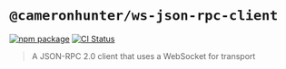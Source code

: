 # `@cameronhunter/ws-json-rpc-client`

[![npm package](https://img.shields.io/npm/v/%40cameronhunter/ws-json-rpc-client)](https://www.npmjs.com/package/@cameronhunter/ws-json-rpc-client)
[![CI Status](https://github.com/cameronhunter/ws-json-rpc-client/actions/workflows/CI.yml/badge.svg)](https://github.com/cameronhunter/ws-json-rpc-client/actions/workflows/CI.yml)

> A JSON-RPC 2.0 client that uses a WebSocket for transport

